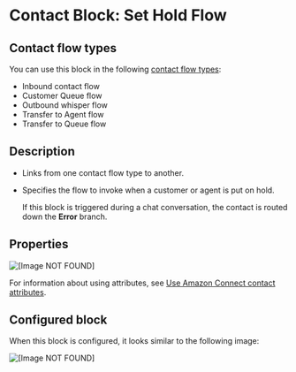 # Contact Block: Set Hold Flow<a name="set-hold-flow"></a>

## Contact flow types<a name="set-hold-flow-types"></a>

You can use this block in the following [contact flow types](create-contact-flow.md#contact-flow-types):
+ Inbound contact flow
+ Customer Queue flow
+ Outbound whisper flow
+ Transfer to Agent flow
+ Transfer to Queue flow

## Description<a name="set-hold-flow-description"></a>
+ Links from one contact flow type to another\.
+ Specifies the flow to invoke when a customer or agent is put on hold\.

  If this block is triggered during a chat conversation, the contact is routed down the **Error** branch\.

## Properties<a name="set-hold-flow-properties"></a>

![\[Image NOT FOUND\]](http://docs.aws.amazon.com/connect/latest/adminguide/images/set-hold-flow-properties.png)

For information about using attributes, see [Use Amazon Connect contact attributes](connect-contact-attributes.md)\.

## Configured block<a name="set-hold-flow-configured"></a>

When this block is configured, it looks similar to the following image:

![\[Image NOT FOUND\]](http://docs.aws.amazon.com/connect/latest/adminguide/images/set-hold-flow-configured.png)
